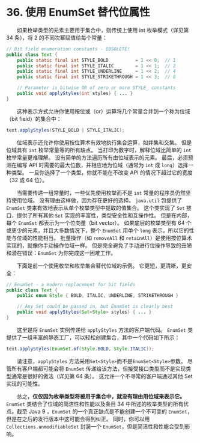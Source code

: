 # 36. 使用 EnumSet 替代位属性

　　如果枚举类型的元素主要用于集合中，则传统上使用 int 枚举模式（详见第 34 条），将 2 的不同次幂赋值给每个常量：

```java
// Bit field enumeration constants - OBSOLETE!
public class Text {
    public static final int STYLE_BOLD          = 1 << 0;  // 1
    public static final int STYLE_ITALIC        = 1 << 1;  // 2
    public static final int STYLE_UNDERLINE     = 1 << 2;  // 4
    public static final int STYLE_STRIKETHROUGH = 1 << 3;  // 8

    // Parameter is bitwise OR of zero or more STYLE_ constants
    public void applyStyles(int styles) { ... }
}
```

　　这种表示方式允许你使用按位或（or）运算将几个常量合并到一个称为位域（bit field）的集合中：

```java
text.applyStyles(STYLE_BOLD | STYLE_ITALIC);
```

　　位域表示还允许你使用按位算术有效地执行集合运算，如并集和交集。 但是位域具有 `int` 枚举常量等的所有缺点。 当打印为数字时，解释位域比简单的 `int` 枚举常量更难理解。 没有简单的方法遍历所有由位域表示的元素。 最后，必须预测在编写 API 时需要的最大位数，并相应地为位域（通常为 `int` 或 `long`）选择一种类型。 一旦你选择了一个类型，你就不能在不改变 API 的情况下超过它的宽度（32 或 64 位）。

　　当需要传递一组常量时，一些优先使用枚举而不是 `int` 常量的程序员仍然坚持使用位域。 没有理由这样做，因为存在更好的选择。 `java.util` 包提供了 `EnumSet` 类来有效地表示从单个枚举类型中提取的值集合。 这个类实现了 `Set` 接口，提供了所有其他 `Set` 实现的丰富性，类型安全性和互操作性。 但是在内部，每个 `EnumSet` 都表示为一个位向量（bit vector）。 如果底层的枚举类型有 64 个或更少的元素，并且大多数情况下，整个 `EnumSet` 用单个 `long` 表示，所以它的性能与位域的性能相当。 批量操作（如 `removeAll` 和 `retainAll`）是使用按位算术实现的，就像你手动操作位域一样。 但是完全避免了手动进行位操作导致的丑陋和潜在错误：`EnumSet` 为你完成这一困难工作。

　　下面是前一个使用枚举和枚举集合替代位域的示例。 它更短，更清晰，更安全：

```java
// EnumSet - a modern replacement for bit fields
public class Text {
    public enum Style { BOLD, ITALIC, UNDERLINE, STRIKETHROUGH }

    // Any Set could be passed in, but EnumSet is clearly best
    public void applyStyles(Set<Style> styles) { ... }
}
```

　　这里是将 `EnumSet` 实例传递给 `applyStyles` 方法的客户端代码。 `EnumSet` 类提供了一组丰富的静态工厂，可以轻松创建集合，其中一个代码如下所示：

```java
text.applyStyles(EnumSet.of(Style.BOLD, Style.ITALIC));
```

　　请注意，`applyStyles` 方法采用`Set<Style>`而不是`EnumSet<Style>`参数。 尽管所有客户端都可能会将 `EnumSet` 传递给该方法，但接受接口类型而不是实现类型通常是很好的做法（详见第 64 条）。 这允许一个不寻常的客户端通过其他 Set 实现的可能性。

　　总之，**仅仅因为枚举类型将被用于集合中，就没有理由用位域来表示它。** `EnumSet` 类结合了位域的简洁性和性能以及条目 34 中所述的枚举类型的所有优点。截至 Java 9 ，`EnumSet` 的一个真正缺点是不能创建一个不可变的 `EnumSet`，但是在之后的发行版本中这可能会得到纠正。 同时，你可以用 `Collections.unmodifiableSet` 封装一个 `EnumSet`，但是简洁性和性能会受到影响。




